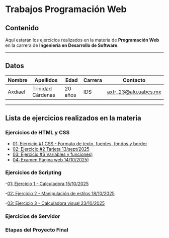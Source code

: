 # Trabajos Programación Web

## Contenido
Aquí estarán los ejercicios realizados en la materia de **Programación Web** en la carrera de **Ingeniería en Desarrollo de Software**.

---

## Datos
| Nombre | Apellidos | Edad | Carrera | Contacto |
|---------|------------|------|----------|-----------|
| Axdiael | Trinidad Cárdenas | 20 años | IDS | axtr_23@alu.uabcs.mx |

---

## Lista de ejercicios realizados en la materia

### Ejercicios de HTML y CSS
- [01: Ejercicio #1 CSS - Formato de texto, fuentes, fondos y border](/ejercicio_01/index.html)
- [02: Ejercicio #2 Tarjeta 13/sept/2025](/ejercicio_tarjeta/index.html)
- [03: Ejercicio #6 Variables y funciones)](/Pagina_Web/index.html)
- [04: Examen Página web 14/10/2025)](/Pagina_Web/index.html)

### Ejercicios de Scripting
-[01: Ejercicio 1 - Calculadora 15/10/2025](/JavaScript/index.html)

-[02: Ejercicio 2 - Manipulación de estilos 18/10/2025](/Manipulacion_Estilos/index.html)

-[03: Ejercicio 3 - Calculadora visual 23/10/2025](/Calculadora/index.html)
### Ejercicios de Servidor

### Etapas del Proyecto Final


